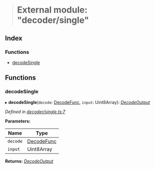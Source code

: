 > # External module: "decoder/single"

## Index

### Functions

* [decodeSingle](_decoder_single_.md#decodesingle)

## Functions

###  decodeSingle

▸ **decodeSingle**(`decode`: [DecodeFunc](_decoder_types_.md#decodefunc), `input`: Uint8Array): *[DecodeOutput](../interfaces/_decoder_types_.decodeoutput.md)*

*Defined in [decoder/single.ts:7](https://github.com/polkadot-js/common/blob/a8b28a2/packages/util-rlp/src/decoder/single.ts#L7)*

**Parameters:**

Name | Type |
------ | ------ |
`decode` | [DecodeFunc](_decoder_types_.md#decodefunc) |
`input` | Uint8Array |

**Returns:** *[DecodeOutput](../interfaces/_decoder_types_.decodeoutput.md)*